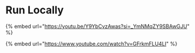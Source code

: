# Run Locally

{% embed url="https://youtu.be/Y9YbCvzAwas?si=_YmNMqZY9SBAwGJU" %}

{% embed url="https://www.youtube.com/watch?v=GFrkmFLU4LI" %}
